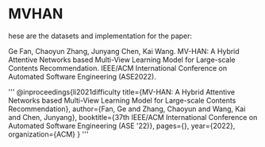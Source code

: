 # MVHAN
hese are the datasets and implementation for the paper:

Ge Fan, Chaoyun Zhang, Junyang Chen, Kai Wang. MV-HAN: A Hybrid Attentive Networks based Multi-View Learning Model for Large-scale Contents Recommendation. IEEE/ACM International Conference on Automated Software Engineering (ASE2022).

'''
@inproceedings{li2021difficulty
  title={MV-HAN: A Hybrid Attentive Networks based Multi-View Learning Model for Large-scale Contents Recommendation},
  author={Fan, Ge and Zhang, Chaoyun and Wang, Kai and Chen, Junyang},
  booktitle={37th IEEE/ACM International Conference on Automated Software Engineering (ASE '22)},
  pages={},
  year={2022},
  organization={ACM}
}
'''
